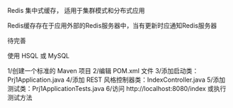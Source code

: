 Redis 集中式缓存，
适用于集群模式和分布式应用

Redis缓存存在于应用外部的Redis服务器中，当有更新时应通知Redis服务器

待完善

使用 HSQL 或 MySQL

1/创建一个标准的 Maven 项目
2/编辑 POM.xml 文件
3/添加启动类：Prj1Application.java
4/添加 REST 风格控制器类：IndexController.java
5/添加测试类：Prj1ApplicationTests.java
6/访问 http://localhost:8080/index 或执行测试方法        
        
        